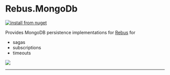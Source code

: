 # Rebus.MongoDb

[![install from nuget](https://img.shields.io/nuget/v/Rebus.MongoDb.svg?style=flat-square)](https://www.nuget.org/packages/Rebus.MongoDb)

Provides MongoDB persistence implementations for [Rebus](https://github.com/rebus-org/Rebus) for

* sagas
* subscriptions
* timeouts

![](https://raw.githubusercontent.com/rebus-org/Rebus/master/artwork/little_rebusbus2_copy-200x200.png)

---


